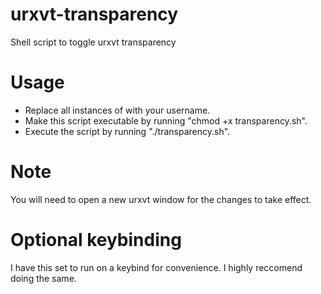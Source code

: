 # urxvt-transparency
Shell script to toggle urxvt transparency
# Usage
* Replace all instances of <USER> with your username.
* Make this script executable by running "chmod +x transparency.sh".
* Execute the script by running "./transparency.sh".

# Note
You will need to open a new urxvt window for the changes to take effect.

# Optional keybinding
I have this set to run on a keybind for convenience. I highly reccomend doing the same.
